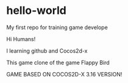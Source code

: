 # hello-world
My first repo for training game develope

Hi Humans!

I learning github and Cocos2d-x

This game clone of the game Flappy Bird

GAME BASED ON COCOS2D-X 3.16 VERSION!
